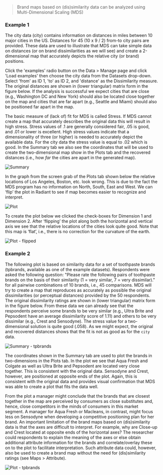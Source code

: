 > Brand maps based on (dis)similarity data can be analyzed using Multi-Dimensional Scaling (MDS)

### Example 1

The city data (city) contains information on distances in miles between 10 major cities in the US. Distances for 45 (10 x 9 / 2) from-to city pairs are provided. These data are used to illustrate that MDS can take simple data on distances (or on brand dissimilarities as we will see) and create a 2-dimensional map that accurately depicts the relative city (or brand) positions.

Click the 'examples' radio button on the Data > Manage page and click 'Load examples' then choose the city data from the Datasets drop-down. Select 'from' as ID 1, 'to' as ID 2, and 'distance' as the Dissimilarity measure. The original distances are shown in (lower triangular) matrix form in the figure below. If the analysis is successful we expect cities that are close (e.g., Washington DC and New York) should also be located close together on the map and cities that are far apart (e.g., Seattle and Miami) should also be positioned far apart in the map.

The basic measure of (lack of) fit for MDS is called Stress. If MDS cannot create a map that accurately describes the original data this will result in high stress. Stress values of .1 are generally considered fair, .05 is good, and .01 or lower is excellent. High stress values indicate that a dimensionality of three (or higher) is needed to accurately depict the available data. For the city data the stress value is equal to .02 which is good. In the Summary tab we also see the coordinates that will be used to create the two-dimensional map show in the Plots tab and the recovered distances (i.e., how _far_ the cities are apart in the generated map).

![Summary](figures_marketing/mds_summary.png)

In the graph from the screen grab of the Plots tab shown below the relative locations of Los Angeles, Boston, etc. look wrong. This is due to the fact the MDS program has no information on North, South, East and West. We can ‘flip’ the plot in Radiant to see if map becomes easier to recognize and interpret.

![Plot](figures_marketing/mds_plot.png)

To create the plot below we clicked the check-boxes for Dimension 1 and Dimension 2. After ‘flipping’ the plot along both the horizontal and vertical axis we see that the relative locations of the cities look quite good. Note that this map is ‘flat’, i.e., there is no correction for the curvature of the earth.

![Plot - flipped](figures_marketing/mds_plot_flip.png)

### Example 2

The following plot is based on similarity data for a set of toothpaste brands (tpbrands, available as one of the example datasets). Respondents were asked the following question: "Please rate the following pairs of toothpaste brands on the basis of their similarity (1 = very similar, 7 = very dissimilar)." for all pairwise combinations of 10 brands, i.e., 45 comparisons. MDS will try to create a map that reproduces as accurately as possible the original dissimilarities (or perceptual distances) provided by the 50 respondents. The original dissimilarity ratings are shown in (lower triangular) matrix form in the figure below. From these data we can already see that the respondents perceive some brands to be very similar (e.g., Ultra Brite and Pepsodent have an average dissimilarity score of 1.11) and others to be very dissimilar (e.g., Crest and Sensodyne). The stress value for a two-dimensional solution is quite good (.058). As we might expect, the original and recovered distances shows that the fit is not as good as for the `city` data.

![Summary - tpbrands](figures_marketing/mds_summary_tpbrands.png)

The coordinates shown in the Summary tab are used to plot the brands in two-dimensions in the Plots tab. In the plot we see that Aqua Fresh and Colgate as well as Ultra Brite and Pepsodent are located very close together. This is consistent with the original data. Sensodyne and Crest, however, are positioned at opposite ends of the plot. Again, this is consistent with the original data and provides visual confirmation that MDS was able to create a plot that fits the data well.

From the plot a manager might conclude that the brands that are closest together in the map are perceived by consumers as close substitutes and, hence, close competitors in the minds of consumers in this market segment. A manager for Aqua Fresh or Macleans, in contrast, might focus less on Sensodyne when developing a competitive positioning plan for her brand. An important limitation of the brand maps based on (dis)similarity data is that the axes are difficult to interpret. For example, why are Close-up and Crest located at opposite ends of the horizontal axes? The researcher could respondents to explain the meaning of the axes or else obtain additional attribute information for the brands and correlate/overlay these on to the plot to facilitate interpretation. Such attribute data could, however, also be used to create a brand map without the need for (dis)similarity ratings (see Maps > Attribute).

![Plot - tpbrands](figures_marketing/mds_plot_tpbrands.png)
